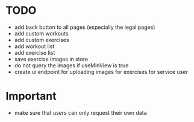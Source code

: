 # TODO

- add back button to all pages (especially the legal pages)
- add custom workouts
- add custom exercises
- add workout list
- add exercise list
- save exercise images in store
- do not query the images if useMinView is true
- create ui endpoint for uploading images for exercises for service user

# Important

- make sure that users can only request their own data
